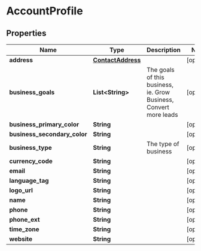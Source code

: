 
# AccountProfile

## Properties
Name | Type | Description | Notes
------------ | ------------- | ------------- | -------------
**address** | [**ContactAddress**](ContactAddress.md) |  |  [optional]
**business_goals** | **List&lt;String&gt;** | The goals of this business, ie. Grow Business, Convert more leads |  [optional]
**business_primary_color** | **String** |  |  [optional]
**business_secondary_color** | **String** |  |  [optional]
**business_type** | **String** | The type of business |  [optional]
**currency_code** | **String** |  |  [optional]
**email** | **String** |  |  [optional]
**language_tag** | **String** |  |  [optional]
**logo_url** | **String** |  |  [optional]
**name** | **String** |  |  [optional]
**phone** | **String** |  |  [optional]
**phone_ext** | **String** |  |  [optional]
**time_zone** | **String** |  |  [optional]
**website** | **String** |  |  [optional]



